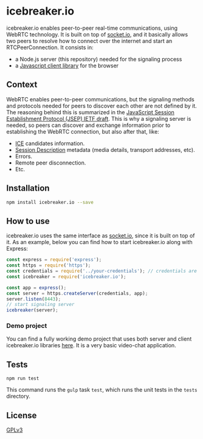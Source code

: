 
# icebreaker.io

icebreaker.io enables peer-to-peer real-time communications, using WebRTC technology. It is built on top of [socket.io](https://github.com/socketio/socket.io), and it basically allows two peers to resolve how to connect over the internet and start an RTCPeerConnection. It consists in:

- a Node.js server (this repository) needed for the signaling process
- a [Javascript client library](https://github.com/elbecita/icebreaker.io-client) for the browser

## Context

WebRTC enables peer-to-peer communications, but the signaling methods and protocols needed for peers to discover each other are not defined by it. The reasoning behind this is summarized in the [JavaScript Session Establishment Protocol (JSEP) IETF draft](https://tools.ietf.org/html/draft-ietf-rtcweb-jsep-03#section-1.1). This is why a signaling server is needed, so peers can discover and exchange information prior to establishing the WebRTC connection, but also after that, like:
- [ICE](https://tools.ietf.org/html/rfc5245) candidates information.
- [Session Description](https://tools.ietf.org/html/rfc4566) metadata (media details, transport addresses, etc).
- Errors.
- Remote peer disconnection.
- Etc.

## Installation

```bash
npm install icebreaker.io --save
```

## How to use

icebreaker.io uses the same interface as [socket.io](https://github.com/socketio/socket.io), since it is built on top of it. As an example, below you can find how to start icebreaker.io along with Express:

```js
const express = require('express');
const https = require('https');
const credentials = require('../your-credentials'); // credentials are needed for HTTPS
const icebreaker = require('icebreaker.io');

const app = express();
const server = https.createServer(credentials, app);
server.listen(8443);
// start signaling server
icebreaker(server);
```

### Demo project
You can find a fully working demo project that uses both server and client icebreaker.io libraries [here](https://github.com/elbecita/icebreaker.io-demo). It is a very basic video-chat application.

## Tests

```
npm run test
```
This command runs the `gulp` task `test`, which runs the unit tests in the `tests` directory.


## License

[GPLv3](LICENSE)
